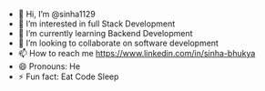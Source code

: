 - 👋 Hi, I’m @sinha1129
- 👀 I’m interested in full Stack Development
- 🌱 I’m currently learning Backend Development
- 💞️ I’m looking to collaborate on software development
- 📫 How to reach me https://www.linkedin.com/in/sinha-bhukya
- 😄 Pronouns: He
- ⚡ Fun fact: Eat Code Sleep

<!---
sinha1129/sinha1129 is a ✨ special ✨ repository because its `README.md` (this file) appears on your GitHub profile.
You can click the Preview link to take a look at your changes.
--->
